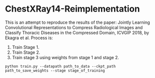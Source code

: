 # ChestXRay14-Reimplementation
This is an attempt to reproduce the results of the paper: Jointly Learning Convolutional Representations to Compress Radiological Images and Classify Thoracic Diseases in the Compressed Domain, ICVGIP 2018, by Ekagra et al. 
Process is: 
  1. Train Stage 1. 
  2. Train Stage 2. 
  3. Train stage 3 using weights from stage 1 and stage 2.
  
```  
python train.py --datapath path_to_data --ckpt_path path_to_save_weights --stage stage_of_training
```
